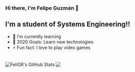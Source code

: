 ### Hi there, I'm Felipe Guzmán 👋

## I'm a student of Systems Engineering!!

- 🌱 I’m currently learning
- 🥅 2020 Goals: Learn new technologies
- ⚡ Fun fact: I love to play video games

<br>
<a href="https://github.com/FeliGR">
  <img align="left" alt="FeliGR's GitHub Stats" src="https://github-readme-stats.codestackr.vercel.app/api?username=FeliGR&show_icons=true&hide_border=true&theme=highcontrast" />
</a>
<a href="https://github.com/FeliGR">
  <img align="left" src="https://github-readme-stats.vercel.app/api/top-langs/?username=FeliGR&layout=compact&theme=highcontrast" />
</a>